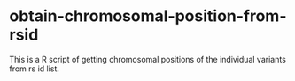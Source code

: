 # obtain-chromosomal-position-from-rsid
 This is a R script of getting chromosomal positions of the individual variants from rs id list.
